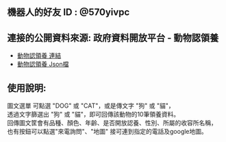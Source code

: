 ## 機器⼈的好友 ID : @570yivpc

## 連接的公開資料來源: 政府資料開放平台 - 動物認領養
- [動物認領養 連結](https://data.gov.tw/dataset/85903)
- [動物認領養 Json檔](https://data.moa.gov.tw/Service/OpenData/TransService.aspx?UnitId=QcbUEzN6E6DL&IsTransData=1)

## 使⽤說明:
圖文選單 可點選 "DOG" 或 "CAT"，或是傳文字 "狗" 或 "貓"， <br>
透過文字篩選出 "狗" 或 "貓"，即可回傳該動物的10筆領養資料。  <br>
回傳圖文筐會有品種、顏色、年齡、是否開放認養、性別、所屬的收容所名稱，  <br>
也有按鈕可以點選"來電詢問"、"地圖" 接可連到指定的電話及google地圖。  <br>
